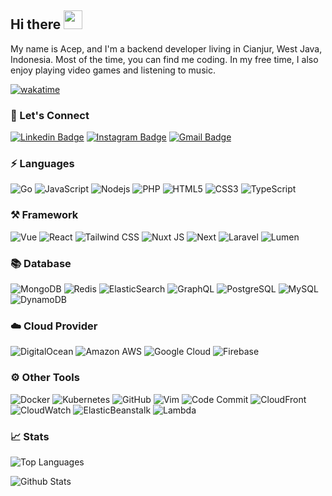 ## Hi there <img src="https://raw.githubusercontent.com/MartinHeinz/MartinHeinz/master/wave.gif" width="30px">

My name is Acep, and I'm a backend developer living in Cianjur, West Java, Indonesia. Most of the time, you can find me coding. In my free time, I also enjoy playing video games and listening to music.

[![wakatime](https://wakatime.com/badge/user/018c32f9-898f-4d83-8df2-eb70f4fe8f37.svg)](https://wakatime.com/@018c32f9-898f-4d83-8df2-eb70f4fe8f37)

### 🔌 Let's Connect
[![Linkedin Badge](https://img.shields.io/badge/acep%96hasanudin-blue?logo=linkedin)](https://www.linkedin.com/in/acep-hasanudin/)
[![Instagram Badge](https://img.shields.io/badge/acep%96hasanudin-white?logo=instagram)](https://www.instagram.com/acep.hasanudin/)
[![Gmail Badge](https://img.shields.io/badge/acephasanudin24@gmail.com-grey?logo=gmail)](mailto:acephasanudin24@gmail.com)

### ⚡ Languages
![Go](https://img.shields.io/static/v1?style=flat-square&color=18181B&labelColor=18181B&label=&message=Go&logo=go)
![JavaScript](https://img.shields.io/static/v1?style=flat-square&color=18181B&labelColor=18181B&label=&message=JavaScript&logo=javascript)
![Nodejs](https://img.shields.io/static/v1?style=flat-square&color=18181B&labelColor=18181B&label=&message=Node.JS&logo=node.js)
![PHP](https://img.shields.io/static/v1?style=flat-square&color=18181B&labelColor=18181B&label=&message=PHP&logo=php)
![HTML5](https://img.shields.io/static/v1?style=flat-square&color=18181B&labelColor=18181B&label=&message=HTML5&logo=html5)
![CSS3](https://img.shields.io/static/v1?style=flat-square&color=18181B&labelColor=18181B&label=&message=CSS3&logo=css3)
![TypeScript](https://img.shields.io/static/v1?style=flat-square&color=18181B&labelColor=18181B&label=&message=TypeScript&logo=typescript)

### ⚒️ Framework
![Vue](https://img.shields.io/static/v1?style=flat-square&color=18181B&labelColor=18181B&label=&message=Vue&logo=vue.js)
![React](https://img.shields.io/static/v1?style=flat-square&color=18181B&labelColor=18181B&label=&message=React&logo=react)
![Tailwind CSS](https://img.shields.io/static/v1?style=flat-square&color=18181B&labelColor=18181B&label=&message=Tailwind+CSS&logo=tailwindcss)
![Nuxt JS](https://img.shields.io/static/v1?style=flat-square&color=18181B&labelColor=18181B&label=&message=Nuxt+JS&logo=nuxt.js)
![Next](https://img.shields.io/static/v1?style=flat-square&color=18181B&labelColor=18181B&label=&message=Next&logo=next.js)
![Laravel](https://img.shields.io/static/v1?style=flat-square&color=18181B&labelColor=18181B&label=&message=Laravel&logo=laravel)
![Lumen](https://img.shields.io/static/v1?style=flat-square&color=18181B&labelColor=18181B&label=&message=Lumen&logo=lumen)

### 📚 Database
![MongoDB](https://img.shields.io/static/v1?style=flat-square&color=18181B&labelColor=18181B&label=&message=MongoDB&logo=mongodb)
![Redis](https://img.shields.io/static/v1?style=flat-square&color=18181B&labelColor=18181B&label=&message=Redis&logo=redis)
![ElasticSearch](https://img.shields.io/static/v1?style=flat-square&color=18181B&labelColor=18181B&label=&message=ElasticSearch&logo=elasticsearch)
![GraphQL](https://img.shields.io/static/v1?style=flat-square&color=18181B&labelColor=18181B&label=&message=GraphQL&logo=graphql)
![PostgreSQL](https://img.shields.io/static/v1?style=flat-square&color=18181B&labelColor=18181B&label=&message=PostgreSQL&logo=postgresql)
![MySQL](https://img.shields.io/static/v1?style=flat-square&color=18181B&labelColor=18181B&label=&message=MySQL&logo=mysql)
![DynamoDB](https://img.shields.io/static/v1?style=flat-square&color=18181B&labelColor=18181B&label=&message=DynamoDB&logo=amazondynamodb)

### ☁️ Cloud Provider
![DigitalOcean](https://img.shields.io/static/v1?style=flat-square&color=18181B&labelColor=18181B&label=&message=DigitalOcean&logo=digitalocean)
![Amazon AWS](https://img.shields.io/static/v1?style=flat-square&color=18181B&labelColor=18181B&label=&message=Amazon+AWS&logo=amazonaws)
![Google Cloud](https://img.shields.io/static/v1?style=flat-square&color=18181B&labelColor=18181B&label=&message=Google+Cloud&logo=googlecloud)
![Firebase](https://img.shields.io/static/v1?style=flat-square&color=18181B&labelColor=18181B&label=&message=Firebase&logo=firebase)

### ⚙️ Other Tools
![Docker](https://img.shields.io/static/v1?style=flat-square&color=18181B&labelColor=18181B&label=&message=Docker&logo=docker)
![Kubernetes](https://img.shields.io/static/v1?style=flat-square&color=18181B&labelColor=18181B&label=&message=Kubernetes&logo=kubernetes)
![GitHub](https://img.shields.io/static/v1?style=flat-square&color=18181B&labelColor=18181B&label=&message=GitHub&logo=github)
![Vim](https://img.shields.io/static/v1?style=flat-square&color=18181B&labelColor=18181B&label=&message=Vim&logo=vim)
![Code Commit](https://img.shields.io/static/v1?style=flat-square&color=18181B&labelColor=18181B&label=&message=Code%20Commit&logo=amazonaws)
![CloudFront](https://img.shields.io/static/v1?style=flat-square&color=18181B&labelColor=18181B&label=&message=CloudFront&logo=amazonaws)
![CloudWatch](https://img.shields.io/static/v1?style=flat-square&color=18181B&labelColor=18181B&label=&message=CloudWatch&logo=amazonaws)
![ElasticBeanstalk](https://img.shields.io/static/v1?style=flat-square&color=18181B&labelColor=18181B&label=&message=ElasticBeanstalk&logo=amazonaws)
![Lambda](https://img.shields.io/static/v1?style=flat-square&color=18181B&labelColor=18181B&label=&message=Lambda&logo=amazonaws)

### 📈 Stats
![Top Languages](https://github-readme-stats.vercel.app/api/top-langs/?username=acephasanudin&hide=html&layout=compact&langs_count=8&theme=dark)

![Github Stats](https://github-readme-stats.vercel.app/api?username=acephasanudin&count_private=true&show_icons=true&include_all_commits=true&theme=dark)
